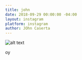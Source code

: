 ```yaml
---
title: john
date: 2018-09-29 00:00:00 -04:00
layout: instagram
platform: instagram
author: JOhn Caserta
---
```


![alt text](uploads/jcaserta.gif)

oy
